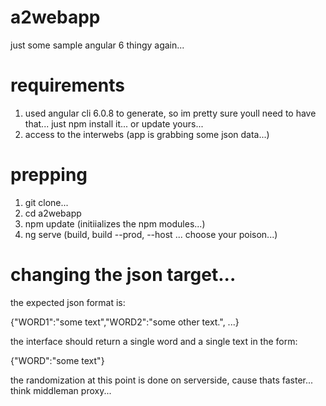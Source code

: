 # a2webapp
just some sample angular 6 thingy again...

# requirements
1. used angular cli 6.0.8 to generate, so im pretty sure youll need to have that... just npm install it... or update yours...
2. access to the interwebs (app is grabbing some json data...)

# prepping
1. git clone...
2. cd a2webapp
3. npm update (initiializes the npm modules...)
3. ng serve (build, build --prod, --host ... choose your poison...)

# changing the json target...
the expected json format is:

{"WORD1":"some text","WORD2":"some other text.", ...}

the interface should return a single word and a single text in the form:

{"WORD":"some text"}

the randomization at this point is done on serverside, cause thats faster...
think middleman proxy...
